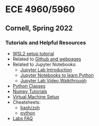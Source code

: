 # ECE 4960/5960

## Cornell, Spring 2022

### Tutorials and Helpful Resources

* [WSL2 setup tutorial](./WSL_setup.md)
* Related to [Github and webpages](./webpage_help.md)
* Related to Jupyter Notebooks:
  * [Jupyter Lab Introduction](./jupyter_notebooks.md)
  * [Jupyter Notebooks to learn Python](https://github.com/rajathkmp/Python-Lectures)
  * [Jupyter Lab Video Walkthrough](https://www.youtube.com/watch?v=A5YyoCKxEOU&feature=emb_logo)
* [Python Classes](https://www.pythonforthelab.com/blog/a-primer-on-classes-in-python/)
* [Numpy Tutorials](https://www.tutorialspoint.com/numpy/numpy_ndarray_object.htm)
* [Virtual Machine Setup](./vm_setup.md)
* Cheatsheets:
  * [bash/zsh](https://cheatography.com/davechild/cheat-sheets/linux-command-line/)
  * [python](https://www.pythoncheatsheet.org/#Python-Basics)
* [Labs FAQ](FAQ.md)
